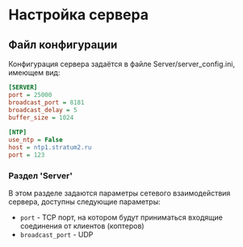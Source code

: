# Настройка сервера
## Файл конфигурации
Конфигурация сервера задаётся в файле 	Server/server_config.ini, имеющем вид:
```ini
[SERVER]  
port = 25000  
broadcast_port = 8181  
broadcast_delay = 5  
buffer_size = 1024  
  
[NTP]  
use_ntp = False  
host = ntp1.stratum2.ru  
port = 123
``` 
### Раздел 'Server'
В этом разделе задаются параметры сетевого взаимодействия сервера, доступны следующие параметры:

 * `port` - TCP порт, на котором будут приниматься входящие соединения от клиентов (коптеров)
 * `broadcast_port` - UDP 

 
<!--stackedit_data:
eyJoaXN0b3J5IjpbOTM2NTcxMzg4LDg3MjY4MDYxOF19
-->